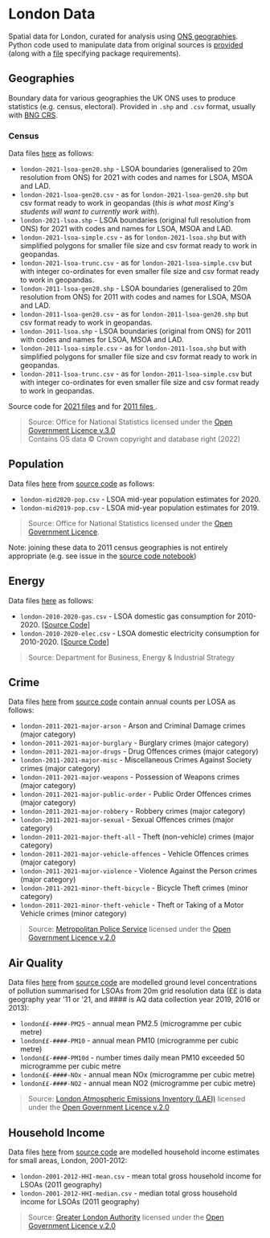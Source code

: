 # London Data
Spatial data for London, curated for analysis using [ONS geographies](https://www.ons.gov.uk/methodology/geography/ukgeographies). Python code used to manipulate data from original sources is [provided](https://github.com/jamesdamillington/london-data/tree/main/code) (along with a [file](https://github.com/jamesdamillington/london-data/blob/main/code/environment.yml) specifying package requirements).

## Geographies
Boundary data for various geographies the UK ONS uses to produce statistics (e.g. census, electoral). Provided in `.shp` and `.csv` format, usually with [BNG CRS](https://epsg.io/27700).

### Census
Data files [here](https://github.com/jamesdamillington/london-data/tree/main/data/geographies/census) as follows:
- `london-2021-lsoa-gen20.shp` - LSOA boundaries (generalised to 20m resolution from ONS) for 2021 with codes and names for LSOA, MSOA and LAD.
- `london-2021-lsoa-gen20.csv` - as for `london-2021-lsoa-gen20.shp` but csv format ready to work in geopandas (_this is what most King's students will want to currently work with_).
- `london-2021-lsoa.shp` - LSOA boundaries (original full resolution from ONS) for 2021 with codes and names for LSOA, MSOA and LAD.
- `london-2021-lsoa-simple.csv` - as for `london-2021-lsoa.shp` but with simplified polygons for smaller file size and csv format ready to work in geopandas.
- `london-2021-lsoa-trunc.csv` - as for `london-2021-lsoa-simple.csv` but with integer co-ordinates for even smaller file size and csv format ready to work in geopandas.
- `london-2011-lsoa-gen20.shp` - LSOA boundaries (generalised to 20m resolution from ONS) for 2011 with codes and names for LSOA, MSOA and LAD.
- `london-2011-lsoa-gen20.csv` - as for `london-2011-lsoa-gen20.shp` but csv format ready to work in geopandas.
- `london-2011-lsoa.shp` - LSOA boundaries (original from ONS) for 2011 with codes and names for LSOA, MSOA and LAD.
- `london-2011-lsoa-simple.csv` - as for `london-2011-lsoa.shp` but with simplified polygons for smaller file size and csv format ready to work in geopandas.  
- `london-2011-lsoa-trunc.csv` - as for `london-2011-lsoa-simple.csv` but with integer co-ordinates for even smaller file size and csv format ready to work in geopandas.

Source code for [2021 files](https://github.com/jamesdamillington/london-data/blob/main/code/london-census2021-geography.ipynb) and for [2011 files ](https://github.com/jamesdamillington/london-data/blob/main/code/london-census2011-geography.ipynb).
> Source: Office for National Statistics licensed under the [Open Government Licence v.3.0](https://www.nationalarchives.gov.uk/doc/open-government-licence/version/3/)  
Contains OS data © Crown copyright and database right (2022)

## Population
Data files [here](https://github.com/jamesdamillington/london-data/tree/main/data/population) from [source code](https://github.com/jamesdamillington/london-data/blob/main/code/london-population-midyear-estimates.ipynb) as follows:
- `london-mid2020-pop.csv` - LSOA mid-year population estimates for 2020.
- `london-mid2019-pop.csv` - LSOA mid-year population estimates for 2019.

>Source: Office for National Statistics licensed under the [Open Government Licence](https://www.nationalarchives.gov.uk/doc/open-government-licence/version/1/open-government-licence.htm).

Note: joining these data to 2011 census geographies is not entirely appropriate (e.g. see issue in the [source code notebook](https://github.com/jamesdamillington/london-data/blob/main/code/london-population-midyear-estimates.ipynb))

## Energy
Data files [here](https://github.com/jamesdamillington/london-data/tree/main/data/energy) as follows:
- `london-2010-2020-gas.csv` - LSOA domestic gas consumption for 2010-2020. [[Source Code]](https://github.com/jamesdamillington/london-data/blob/main/code/london-energy-2010-2020.ipynb)
- `london-2010-2020-elec.csv` - LSOA domestic electricity consumption for 2010-2020. [[Source Code]](https://github.com/jamesdamillington/london-data/blob/main/code/london-energy-2010-2020.ipynb)

>Source: Department for Business, Energy & Industrial Strategy

## Crime
Data files [here](https://github.com/jamesdamillington/london-data/tree/main/data/crime) from [source code](https://github.com/jamesdamillington/london-data/blob/main/code/london-crime-2011-2020.ipynb) contain annual counts per LOSA as follows:
- `london-2011-2021-major-arson` - Arson and Criminal Damage crimes (major category)
- `london-2011-2021-major-burglary` - Burglary crimes (major category)
- `london-2011-2021-major-drugs` - Drug Offences crimes (major category)
- `london-2011-2021-major-misc` - Miscellaneous Crimes Against Society crimes (major category)
- `london-2011-2021-major-weapons` - Possession of Weapons crimes (major category)
- `london-2011-2021-major-public-order` - Public Order Offences crimes (major category)
- `london-2011-2021-major-robbery` - Robbery crimes (major category)
- `london-2011-2021-major-sexual` - Sexual Offences crimes (major category)
- `london-2011-2021-major-theft-all` - Theft (non-vehicle) crimes (major category)
- `london-2011-2021-major-vehicle-offences` - Vehicle Offences crimes (major category)
- `london-2011-2021-major-violence` - Violence Against the Person crimes (major category)
- `london-2011-2021-minor-theft-bicycle` - Bicycle Theft crimes (minor category)
- `london-2011-2021-minor-theft-vehicle` - Theft or Taking of a Motor Vehicle crimes (minor category)

> Source: [Metropolitan Police Service](https://data.london.gov.uk/dataset/recorded_crime_summary) licensed under the [Open Government Licence v.2.0](https://www.nationalarchives.gov.uk/doc/open-government-licence/version/2/)  

## Air Quality
Data files [here](https://github.com/jamesdamillington/london-data/tree/main/data/airquality) from [source code](https://github.com/jamesdamillington/london-data/blob/main/code/london-airquality.ipynb) are modelled ground level concentrations of pollution summarised for LSOAs from 20m grid resolution data (££ is data geography year '11 or '21, and #### is AQ data collection year 2019, 2016 or 2013):
- `london££-####-PM25` - annual mean PM2.5 (microgramme per cubic metre)  
- `london££-####-PM10` - annual mean PM10 (microgramme per cubic metre)  
- `london££-####-PM10d` - number times daily mean PM10 exceeded 50 microgramme per cubic metre
- `london££-####-NOx` - annual mean NOx (microgramme per cubic metre)
- `london££-####-NO2` - annual mean NO2 (microgramme per cubic metre)

> Source: [London Atmospheric Emissions Inventory (LAEI)](https://data.london.gov.uk/air-quality/) licensed under the [Open Government Licence v.2.0](https://www.nationalarchives.gov.uk/doc/open-government-licence/version/2/)  

## Household Income
Data files [here](https://github.com/jamesdamillington/london-data/tree/main/data/economic) from [source code](https://github.com/jamesdamillington/london-data/blob/main/code/london-hhold-income-2001-2012.ipynb) are modelled household income estimates for small areas, London, 2001-2012:
- `london-2001-2012-HHI-mean.csv` - mean total gross household income for LSOAs (2011 geography)
- `london-2001-2012-HHI-median.csv` - median total gross household income for LSOAs (2011 geography)

> Source: [Greater London Authority](https://data.london.gov.uk/dataset/household-income-estimates-small-areas) licensed under the [Open Government Licence v.2.0](https://www.nationalarchives.gov.uk/doc/open-government-licence/version/2/)  
